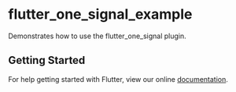 # flutter_one_signal_example

Demonstrates how to use the flutter_one_signal plugin.

## Getting Started

For help getting started with Flutter, view our online
[documentation](https://flutter.io/).
